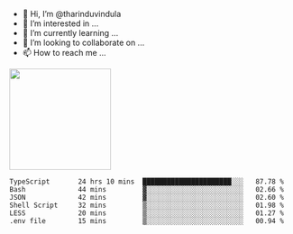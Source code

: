 - 👋 Hi, I’m @tharinduvindula
- 👀 I’m interested in ...
- 🌱 I’m currently learning ...
- 💞️ I’m looking to collaborate on ...
- 📫 How to reach me ...

<!---
tharinduvindula/tharinduvindula is a ✨ special ✨ repository because its `README.md` (this file) appears on your GitHub profile.
You can click the Preview link to take a look at your changes.
--->

<img height="180em" src="https://github-readme-stats.vercel.app/api?username=tharinduvindula&show_icons=true&hide_border=false&&count_private=true&include_all_commits=true" />


<!--START_SECTION:waka-->

```text
TypeScript       24 hrs 10 mins  ██████████████████████░░░   87.78 %
Bash             44 mins         ▓░░░░░░░░░░░░░░░░░░░░░░░░   02.66 %
JSON             42 mins         ▓░░░░░░░░░░░░░░░░░░░░░░░░   02.60 %
Shell Script     32 mins         ▒░░░░░░░░░░░░░░░░░░░░░░░░   01.98 %
LESS             20 mins         ▒░░░░░░░░░░░░░░░░░░░░░░░░   01.27 %
.env file        15 mins         ▒░░░░░░░░░░░░░░░░░░░░░░░░   00.94 %
```

<!--END_SECTION:waka-->
